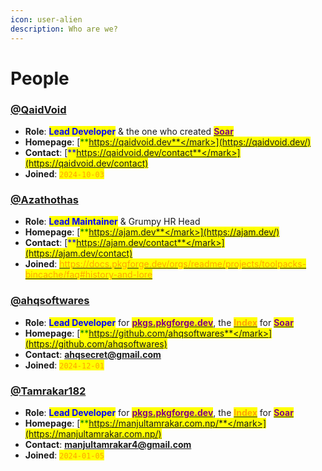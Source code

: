 ```yaml
---
icon: user-alien
description: Who are we?
---
```


# People

### [@QaidVoid](https://github.com/QaidVoid)&#x20;

* **Role**: <mark style="color:blue;">**Lead Developer**</mark> & the one who created [<mark style="color:purple;">**Soar**</mark>](https://github.com/pkgforge/soar)
* **Homepage**: [<mark style="color:green;">**https://qaidvoid.dev**</mark>](https://qaidvoid.dev/)
* **Contact**: [<mark style="color:blue;">**https://qaidvoid.dev/contact**</mark>](https://qaidvoid.dev/contact)
* **Joined**: <mark style="color:orange;">`2024-10-03`</mark>

### [@Azathothas](https://github.com/Azathothas)

* **Role**: <mark style="color:blue;">**Lead Maintainer**</mark> & Grumpy HR Head
* **Homepage**: [<mark style="color:green;">**https://ajam.dev**</mark>](https://ajam.dev/)
* **Contact**: [<mark style="color:blue;">**https://ajam.dev/contact**</mark>](https://ajam.dev/contact)
* **Joined**: [<mark style="color:orange;">https://docs.pkgforge.dev/orgs/readme/projects/toolpacks-bincache/faq#history-and-lore</mark>](https://docs.pkgforge.dev/orgs/readme/projects/toolpacks-bincache/faq#history-and-lore)

### [@ahqsoftwares](https://github.com/ahqsoftwares)

* **Role**: <mark style="color:blue;">**Lead Developer**</mark> for [<mark style="color:purple;">**pkgs.pkgforge.dev**</mark>](https://pkgs.pkgforge.dev/), the [<mark style="color:orange;">**Index**</mark>](https://github.com/pkgforge/pkgs.pkgforge.dev) for [<mark style="color:purple;">**Soar**</mark>](https://github.com/pkgforge/soar)
* **Homepage**: [<mark style="color:green;">**https://github.com/ahqsoftwares**</mark>](https://github.com/ahqsoftwares)
* **Contact**: [**ahqsecret@gmail.com**](mailto:ahqsecret@gmail.com)
* **Joined**: <mark style="color:orange;">`2024-12-01`</mark>

### [@Tamrakar182](https://github.com/Tamrakar182)

* **Role**: <mark style="color:blue;">**Lead Developer**</mark> for [<mark style="color:purple;">**pkgs.pkgforge.dev**</mark>](https://pkgs.pkgforge.dev/), the [<mark style="color:orange;">**Index**</mark>](https://github.com/pkgforge/pkgs.pkgforge.dev) for [<mark style="color:purple;">**Soar**</mark>](https://github.com/pkgforge/soar)
* **Homepage**: [<mark style="color:green;">**https://manjultamrakar.com.np/**</mark>](https://manjultamrakar.com.np/)
* **Contact**: [**manjultamrakar4@gmail.com**](mailto:manjultamrakar4@gmail.com)
* **Joined**: <mark style="color:orange;">`2024-01-05`</mark>

